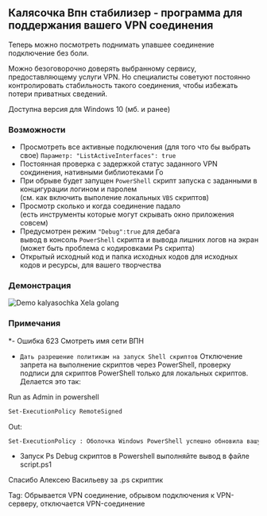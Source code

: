 ## Калясочка Впн стабилизер - программа для поддержания вашего VPN соединения
Теперь можно посмотреть поднимать упавшее соединение подключение без боли.  

Можно безоговорочно доверять выбранному сервису, предоставляющему услуги VPN. Но специалисты советуют постоянно контролировать стабильность такого соединения, чтобы избежать потери приватных сведений.  

Доступна версия для Windows 10 (мб. и ранее)

### Возможности
- Просмотреть все активные подключения 
 (для того что бы выбрать свое)
`Параметр: "ListActiveInterfaces": true`
- Постоянная проверка с задержкой статус заданного VPN сокдинения, нативными библиотеками Го
- При обрыве будет запущен `PowerShell` скрипт запуска с заданными в концигурации логином и паролем  
(см. как включить выполение локальных `VBS` скриптов)
- Просмотр сколько и когда соединение падало  
(есть инструменты которые могут скрывать окно приложения совсем)
- Предусмотрен режим `"Debug":true` для дебага  
вывод в консоль `PowerShell` скрипта и вывода лишних логов на экран (может быть проблема с кодировками Ps скрипта)
- Открытый исходный код и папка исходных кодов для исходных кодов и ресурсы, для вашего творчества

### Демонстрация
![Demo kalyasochka Xela golang](./docs/kalysochka13.gif)
### Примечания  
*- Ошибка 623
Смотреть имя сети ВПН
* `Дать разрешение политикам на запуск Shell скриптов` 
Отключение запрета на выполнение скриптов через PowerShell, проверку подписи для скриптов PowerShell только для локальных скриптов. Делается это так:

Run as Admin in powershell
```ps
Set-ExecutionPolicy RemoteSigned
 ```
Out:
 ```sh
Set-ExecutionPolicy : Оболочка Windows PowerShell успешно обновила вашу политику выполнения, но данный параметр перео
 ```
* Запуск Ps Debug скриптов
в Powershell выполняйте вывод в файле script.ps1

Спасибо Алексею Васильеву за .ps скриптик

Tag: Обрывается VPN соединение, обрывом подключения к VPN-серверу, отключается VPN-соединение
